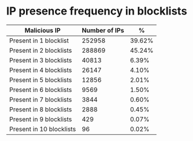 # IP presence frequency in blocklists
| Malicious IP | Number of IPs | % |
|----|----|----|
| Present in 1 blocklist | 252958 | 39.62% |
| Present in 2 blocklists | 288869 | 45.24% |
| Present in 3 blocklists | 40813 | 6.39% |
| Present in 4 blocklists | 26147 | 4.10% |
| Present in 5 blocklists | 12856 | 2.01% |
| Present in 6 blocklists | 9569 | 1.50% |
| Present in 7 blocklists | 3844 | 0.60% |
| Present in 8 blocklists | 2888 | 0.45% |
| Present in 9 blocklists | 429 | 0.07% |
| Present in 10 blocklists | 96 | 0.02% |
